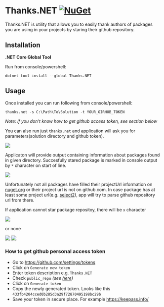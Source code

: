 # Thanks.NET  [![NuGet](https://img.shields.io/nuget/v/Thanks.NET.svg)](https://www.nuget.org/packages/Thanks.NET/)

Thanks.NET is utility that allows you to easily thank authors of packages you are using in your projects by staring their github repository.

## Installation

**.NET Core Global Tool**

Run from console/powershell:

```shell
dotnet tool install --global Thanks.NET
```

## Usage

Once installed you can run following from console/powershell:

```shell
thanks.net -s C:\Path\To\Solution -t YOUR_GIRHUB_TOKEN
```
*Note: if you don't know how to get github access token, see section below*

You can also run just `thanks.net` and application will ask you for parameters(solution directory and github token).

<img src="https://github.com/TomasBouda/Thanks.NET/blob/master/images/thanksnet.png">

Applicaton will provide output containing information about packages found in given directory.
Succesfully stared package is marked in console output by `*` character on start of line.

<img src="https://github.com/TomasBouda/Thanks.NET/blob/master/images/stared.PNG">

Unfortunately not all packages have filled their projectUrl information on <a href="nuget.org">nuget.org</a> or their project url is not on github.com.
In case package has at least some project url(e.g. <a href="https://www.nuget.org/packages/Select2.js">select2</a>), app will try to parse github repository url from there.

If application cannot star package repositoy, there will be `x` character

<img src="https://github.com/TomasBouda/Thanks.NET/blob/master/images/not_stared.PNG">

or none

<img src="https://github.com/TomasBouda/Thanks.NET/blob/master/images/not_stared2.PNG">
<img src="https://github.com/TomasBouda/Thanks.NET/blob/master/images/not_stared3.PNG">

### How to get github personal access token

- Go to https://github.com/settings/tokens
- Click on `Generate new token`
- Enter token description e.g. `Thanks.NET`
- Check `public_repo` *(see <a href="https://github.com/TomasBouda/Thanks.NET/blob/master/images/github_token.PNG">here</a>)*
- Click on `Generate token`
- Copy the newly generated token. Looks like this `433fb4204cced0b285d3a29f72870495198bc29b`
- Save your token in secure place. For example https://keepass.info/
